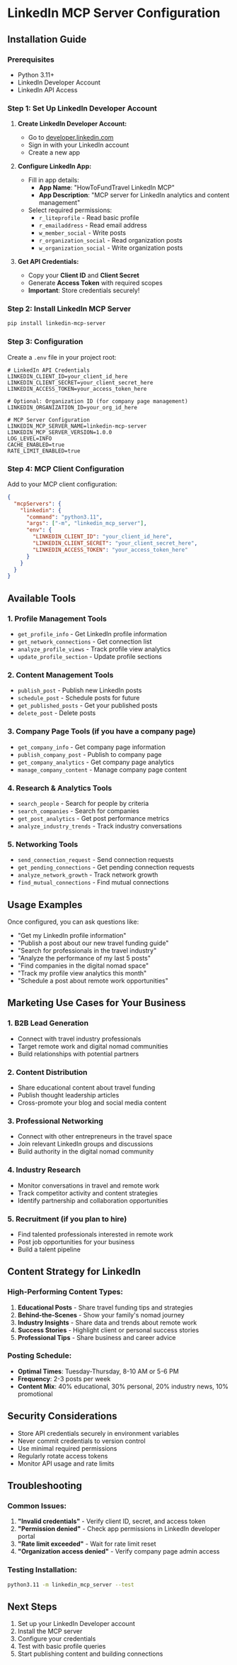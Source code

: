 # LinkedIn MCP Server Configuration

## Installation Guide

### Prerequisites
- Python 3.11+
- LinkedIn Developer Account
- LinkedIn API Access

### Step 1: Set Up LinkedIn Developer Account

1. **Create LinkedIn Developer Account:**
   - Go to [developer.linkedin.com](https://developer.linkedin.com)
   - Sign in with your LinkedIn account
   - Create a new app

2. **Configure LinkedIn App:**
   - Fill in app details:
     - **App Name**: "HowToFundTravel LinkedIn MCP"
     - **App Description**: "MCP server for LinkedIn analytics and content management"
   - Select required permissions:
     - `r_liteprofile` - Read basic profile
     - `r_emailaddress` - Read email address
     - `w_member_social` - Write posts
     - `r_organization_social` - Read organization posts
     - `w_organization_social` - Write organization posts

3. **Get API Credentials:**
   - Copy your **Client ID** and **Client Secret**
   - Generate **Access Token** with required scopes
   - **Important**: Store credentials securely!

### Step 2: Install LinkedIn MCP Server

```bash
pip install linkedin-mcp-server
```

### Step 3: Configuration

Create a `.env` file in your project root:

```env
# LinkedIn API Credentials
LINKEDIN_CLIENT_ID=your_client_id_here
LINKEDIN_CLIENT_SECRET=your_client_secret_here
LINKEDIN_ACCESS_TOKEN=your_access_token_here

# Optional: Organization ID (for company page management)
LINKEDIN_ORGANIZATION_ID=your_org_id_here

# MCP Server Configuration
LINKEDIN_MCP_SERVER_NAME=linkedin-mcp-server
LINKEDIN_MCP_SERVER_VERSION=1.0.0
LOG_LEVEL=INFO
CACHE_ENABLED=true
RATE_LIMIT_ENABLED=true
```

### Step 4: MCP Client Configuration

Add to your MCP client configuration:

```json
{
  "mcpServers": {
    "linkedin": {
      "command": "python3.11",
      "args": ["-m", "linkedin_mcp_server"],
      "env": {
        "LINKEDIN_CLIENT_ID": "your_client_id_here",
        "LINKEDIN_CLIENT_SECRET": "your_client_secret_here",
        "LINKEDIN_ACCESS_TOKEN": "your_access_token_here"
      }
    }
  }
}
```

## Available Tools

### 1. **Profile Management Tools**
- `get_profile_info` - Get LinkedIn profile information
- `get_network_connections` - Get connection list
- `analyze_profile_views` - Track profile view analytics
- `update_profile_section` - Update profile sections

### 2. **Content Management Tools**
- `publish_post` - Publish new LinkedIn posts
- `schedule_post` - Schedule posts for future
- `get_published_posts` - Get your published posts
- `delete_post` - Delete posts

### 3. **Company Page Tools** (if you have a company page)
- `get_company_info` - Get company page information
- `publish_company_post` - Publish to company page
- `get_company_analytics` - Get company page analytics
- `manage_company_content` - Manage company page content

### 4. **Research & Analytics Tools**
- `search_people` - Search for people by criteria
- `search_companies` - Search for companies
- `get_post_analytics` - Get post performance metrics
- `analyze_industry_trends` - Track industry conversations

### 5. **Networking Tools**
- `send_connection_request` - Send connection requests
- `get_pending_connections` - Get pending connection requests
- `analyze_network_growth` - Track network growth
- `find_mutual_connections` - Find mutual connections

## Usage Examples

Once configured, you can ask questions like:
- "Get my LinkedIn profile information"
- "Publish a post about our new travel funding guide"
- "Search for professionals in the travel industry"
- "Analyze the performance of my last 5 posts"
- "Find companies in the digital nomad space"
- "Track my profile view analytics this month"
- "Schedule a post about remote work opportunities"

## Marketing Use Cases for Your Business

### 1. **B2B Lead Generation**
- Connect with travel industry professionals
- Target remote work and digital nomad communities
- Build relationships with potential partners

### 2. **Content Distribution**
- Share educational content about travel funding
- Publish thought leadership articles
- Cross-promote your blog and social media content

### 3. **Professional Networking**
- Connect with other entrepreneurs in the travel space
- Join relevant LinkedIn groups and discussions
- Build authority in the digital nomad community

### 4. **Industry Research**
- Monitor conversations in travel and remote work
- Track competitor activity and content strategies
- Identify partnership and collaboration opportunities

### 5. **Recruitment** (if you plan to hire)
- Find talented professionals interested in remote work
- Post job opportunities for your business
- Build a talent pipeline

## Content Strategy for LinkedIn

### High-Performing Content Types:
1. **Educational Posts** - Share travel funding tips and strategies
2. **Behind-the-Scenes** - Show your family's nomad journey
3. **Industry Insights** - Share data and trends about remote work
4. **Success Stories** - Highlight client or personal success stories
5. **Professional Tips** - Share business and career advice

### Posting Schedule:
- **Optimal Times**: Tuesday-Thursday, 8-10 AM or 5-6 PM
- **Frequency**: 2-3 posts per week
- **Content Mix**: 40% educational, 30% personal, 20% industry news, 10% promotional

## Security Considerations

- Store API credentials securely in environment variables
- Never commit credentials to version control
- Use minimal required permissions
- Regularly rotate access tokens
- Monitor API usage and rate limits

## Troubleshooting

### Common Issues:
1. **"Invalid credentials"** - Verify client ID, secret, and access token
2. **"Permission denied"** - Check app permissions in LinkedIn developer portal
3. **"Rate limit exceeded"** - Wait for rate limit reset
4. **"Organization access denied"** - Verify company page admin access

### Testing Installation:
```bash
python3.11 -m linkedin_mcp_server --test
```

## Next Steps

1. Set up your LinkedIn Developer account
2. Install the MCP server
3. Configure your credentials
4. Test with basic profile queries
5. Start publishing content and building connections 